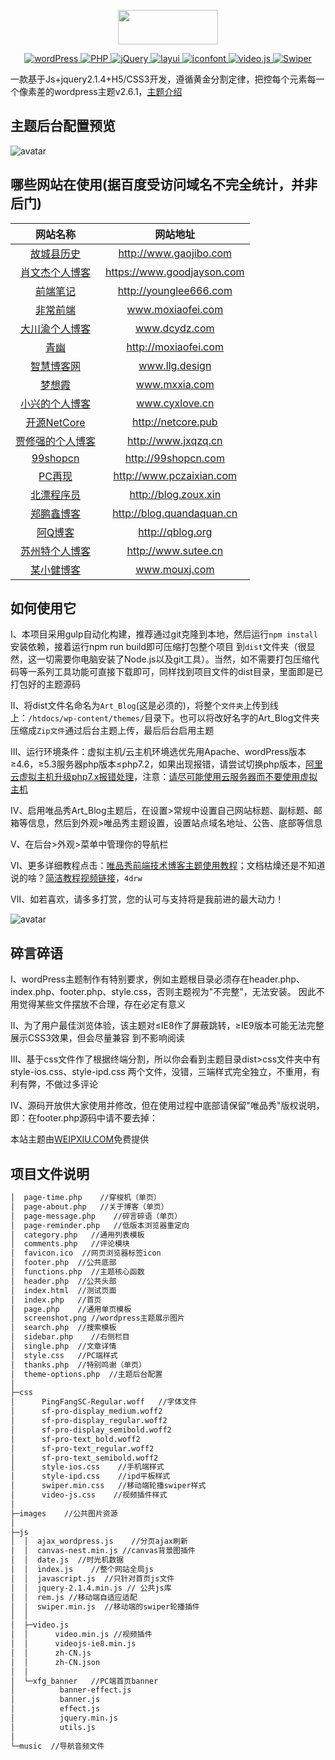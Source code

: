 <p align="center">
  <img width="160" height="55" src="https://www.weipxiu.com/wp-content/uploads/2019/06/weipxiu_logo_2.png">
</p>
<!-- 制作下面标签https://shields.io/#/ -->
<p align="center">
  <a href="https://wordpress.org/">
    <img src="https://img.shields.io/badge/wordPress-5.2.3-brightgreen.svg" alt="wordPress">
  </a>
  <a href="https://www.php.net/">
    <img src="https://img.shields.io/badge/PHP-7.2.19-brightgreen.svg" alt="PHP">
  </a>
  <a href="https://jquery.com/">
    <img src="https://img.shields.io/badge/jQuery-2.1.4-brightgreen.svg" alt="jQuery">
  </a>
  <a href="http://layer.layui.com/">
    <img src="https://img.shields.io/badge/layer-3.1.1-brightgreen.svg" alt="layui">
  </a>
  <a href="https://www.iconfont.cn/">
    <img src="https://img.shields.io/badge/iocons-2.x-brightgreen.svg" alt="iconfont">
  </a>
  <a href="https://docs.videojs.com/docs/api/video.html">
    <img src="https://img.shields.io/badge/video-1.8.7-ff69b4" alt="video.js">
  </a>
  <a href="https://www.swiper.com.cn/">
    <img src="https://img.shields.io/badge/Swiper-3.4.2-blue" alt="Swiper">
  </a>
</p>

一款基于Js+jquery2.1.4+H5/CSS3开发，遵循黄金分割定律，把控每个元素每一个像素差的wordpress主题v2.6.1，[主题介绍](https://www.weipxiu.com/about)

## 主题后台配置预览
![avatar](https://www.weipxiu.com/wp-content/themes/Art_Blog/images/wp-theme-options.png)

## 哪些网站在使用(据百度受访问域名不完全统计，并非后门)

|  网站名称 | 网站地址 | 
| :----: | :----: | 
| [故城县历史](http://www.gaojibo.com/) | http://www.gaojibo.com
| [肖文杰个人博客](https://www.goodjayson.com/) | https://www.goodjayson.com
| [前端笔记](http://younglee666.com/) | http://younglee666.com
| [非常前端](http://moxiaofei.com) | www.moxiaofei.com 
| [大川渝个人博客](https://www.dcydz.com) | www.dcydz.com
| [青幽](http://moxiaofei.com) | http://moxiaofei.com
| [智慧博客网](https://www.llg.design) | www.llg.design 
| [梦想霞](http://www.mxxia.com) | www.mxxia.com 
| [小兴的个人博客](http://www.cyxlove.cn) | www.cyxlove.cn
| [开源NetCore](http://www.netcore.pub) | http://netcore.pub
| [贾修强的个人博客](http://www.jxqzq.cn) | http://www.jxqzq.cn
| [99shopcn](http://99shopcn.com) | http://99shopcn.com
| [PC再现](http://pczaixian.com) | http://www.pczaixian.com
| [北漂程序员](http://blog.zoux.xin) | http://blog.zoux.xin
| [郑鹏鑫博客](http://blog.quandaquan.cn) | http://blog.quandaquan.cn
| [阿Q博客](http://qblog.org) | http://qblog.org
| [苏州特个人博客](http://www.sutee.cn) | http://www.sutee.cn
| [某小健博客](http://www.mouxj.com) | www.mouxj.com |

<!-- | [Pets配资知识网](http://www.jing11.net) | www.jing11.net -->
<!-- | [DCEP日志](http://www.dceplog.com) | www.dceplog.com -->
<!-- | [屌丝写代码](http://www.uytools.com) | www.uytools.com  -->
<!-- | [西狂部落阁](http://www.xikuang.ren) | www.xikuang.ren -->
<!-- | [福利社](https://www.fulijs.net) | www.fulijs.net -->
<!-- | [苍衣社](https://www.cangyishe.cn) | www.cangyishe.cn  -->
<!-- | [码农小G](http://www.xicon.top) | www.xicon.top -->
<!-- | [小小白](http://xn--rss348b7f076j.com) | http://xn--rss348b7f076j.com -->
<!-- | [Newbe的博客](http://newbe.fun) | http://newbe.fun -->

## 如何使用它

I、本项目采用gulp自动化构建，推荐通过git克隆到本地，然后运行`npm install`安装依赖，接着运行npm run build即可压缩打包整个项目
  到`dist`文件夹（很显然，这一切需要你电脑安装了Node.js以及git工具）。当然，如不需要打包压缩代码等一系列工具功能可直接下载即可，同样找到项目文件的dist目录，里面即是已打包好的主题源码

II、将dist文件名命名为`Art_Blog`(这是必须的)，将整个`文件夹`上传到线上：`/htdocs/wp-content/themes/`目录下。也可以将改好名字的Art_Blog文件夹压缩成`Zip文件`通过后台主题上传，最后后台启用主题

III、运行环境条件：虚拟主机/云主机环境选优先用Apache、wordPress版本≥4.6，≥5.3服务器php版本≤php7.2，如果出现报错，请尝试切换php版本，[阿里云虚拟主机升级php7.x报错处理](https://www.weipxiu.com/2909.html)，注意：[请尽可能使用云服务器而不要使用虚拟主机](https://www.weipxiu.com/3246.html)

IV、启用唯品秀Art_Blog主题后，在设置>常规中设置自己网站标题、副标题、邮箱等信息，然后到外观>唯品秀主题设置，设置站点域名地址、公告、底部等信息

V、在后台>外观>菜单中管理你的导航栏

VI、更多详细教程点击：[唯品秀前端技术博客主题使用教程](https://www.weipxiu.com/3355.html)；文档枯燥还是不知道说的啥？[简洁教程视频链接](https://pan.baidu.com/s/1WdiCn__A6xQC3V9ddRSN6g)，`4drw`

Ⅶ、如若喜欢，请多多打赏，您的认可与支持将是我前进的最大动力！

![avatar](https://www.weipxiu.com/wp-content/themes/Art_Blog/images/zhiwei.png)

## 碎言碎语


I、wordPress主题制作有特别要求，例如主题根目录必须存在header.php、index.php、footer.php、style.css，否则主题视为"不完整"，无法安装。
因此不用觉得某些文件摆放不合理，存在必定有意义

II、为了用户最佳浏览体验，该主题对≤IE8作了屏蔽跳转，≥IE9版本可能无法完整展示CSS3效果，但会尽量兼容
到不影响阅读

III、基于css文件作了根据终端分割，所以你会看到主题目录dist>css文件夹中有style-ios.css、style-ipd.css
两个文件，没错，三端样式完全独立，不重用，有利有弊，不做过多评论

IV、源码开放供大家使用并修改，但在使用过程中底部请保留"唯品秀"版权说明，即：在footer.php源码中请不要去掉：<p>本站主题由<a href="https://www.weipxiu.com/" class="highlight">WEIPXIU.COM</a>免费提供</p>

## 项目文件说明
``` bash
│  page-time.php    //穿梭机（单页）
│  page-about.php   //关于博客（单页）
│  page-message.php    //碎言碎语（单页）
│  page-reminder.php   //低版本浏览器重定向
│  category.php   //通用列表模板
│  comments.php   //评论模块
│  favicon.ico  //网页浏览器标签icon
│  footer.php  //公共底部
│  functions.php  //主题核心函数
│  header.php  //公共头部
│  index.html  //测试页面
│  index.php   //首页
│  page.php    //通用单页模板
│  screenshot.png //wordpress主题展示图片
│  search.php  //搜索模板
│  sidebar.php    //右侧栏目
│  single.php  //文章详情
│  style.css   //PC端样式
│  thanks.php  //特别鸣谢（单页）
│  theme-options.php  //主题后台配置
│  
├─css
│      PingFangSC-Regular.woff   //字体文件
│      sf-pro-display_medium.woff2
│      sf-pro-display_regular.woff2
│      sf-pro-display_semibold.woff2
│      sf-pro-text_bold.woff2
│      sf-pro-text_regular.woff2
│      sf-pro-text_semibold.woff2
│      style-ios.css    //手机端样式
│      style-ipd.css    //ipd平板样式
│      swiper.min.css   //移动端轮播swiper样式
│      video-js.css    //视频插件样式     
│          
├─images    //公共图片资源
│      
├─js
│  │  ajax_wordpress.js    //分页ajax刷新
│  │  canvas-nest.min.js //canvas背景图插件
│  │  date.js  //时光机数据
│  │  index.js    //整个网站全局js
│  │  javascript.js  //只针对首页js文件
│  │  jquery-2.1.4.min.js // 公共js库
│  │  rem.js //移动端自适应适配
│  │  swiper.min.js  //移动端的swiper轮播插件
│  │  
│  ├─video.js 
│  │      video.min.js //视频插件
│  │      videojs-ie8.min.js
│  │      zh-CN.js
│  │      zh-CN.json
│  │      
│  └─xfg_banner   //PC端首页banner
│          banner-effect.js
│          banner.js
│          effect.js
│          jquery.min.js
│          utils.js
│          
└─music  //导航音频文件
 ```       

